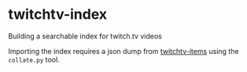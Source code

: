 twitchtv-index
==============

Building a searchable index for twitch.tv videos

Importing the index requires a json dump from [twitchtv-items](https://github.com/ArchiveTeam/twitchtv-items/) using the `collate.py` tool.
